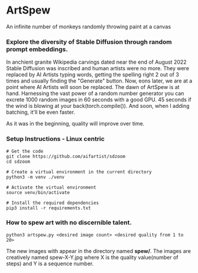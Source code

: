 # ArtSpew
An infinite number of monkeys randomly throwing paint at a canvas

### Explore the diversity of Stable Diffusion through random prompt embeddings.

In anchient granite Wikipedia carvings dated near the end of August 2022 Stable Diffusion was inscribed and human artists were no more. They were replaced by AI Artists typing words, getting the spelling right 2 out of 3 times and usually finding the "Generate" button.  Now, eons later, we are at a point where AI Artists will soon be replaced.  The dawn of ArtSpew is at hand.  Harnessing the vast power of a random number generator you can excrete 1000 random images in 60 seconds with a good GPU.  45 seconds if the wind is blowing at your back(torch.compile()).  And soon, when I adding batching, it'll be even faster.

As it was in the beginning, quality will improve over time.

### Setup Instructions - Linux centric
```
# Get the code
git clone https://github.com/aifartist/sdzoom
cd sdzoom

# Create a virtual environment in the current directory
python3 -m venv ./venv

# Activate the virtual environment
source venv/bin/activate

# Install the required dependencies
pip3 install -r requirements.txt
```
### How to spew art with no discernible talent.
```
python3 artspew.py <desired image count> <desired quality from 1 to 20>
```
The new images with appear in the directory named **spew/**.  The images are creatively named spew-X-Y.jpg where X is the quality value(number of steps) and Y is a sequence number.
